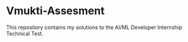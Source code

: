 # Vmukti-Assesment
This repository contains my solutions to the AI/ML Developer Internship Technical Test.
